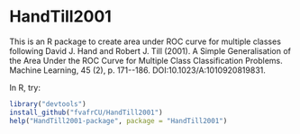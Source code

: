 # HandTill2001

This is an R package to create area under ROC curve for multiple classes
following David J. Hand and Robert J. Till (2001). A Simple Generalisation of
    the Area Under the ROC Curve for Multiple Class Classification Problems.
    Machine Learning, 45 (2), p. 171--186.  DOI:10.1023/A:1010920819831.

In R, try:
```R
library("devtools")
install_github("fvafrCU/HandTill2001")
help("HandTill2001-package", package = "HandTill2001")
```
